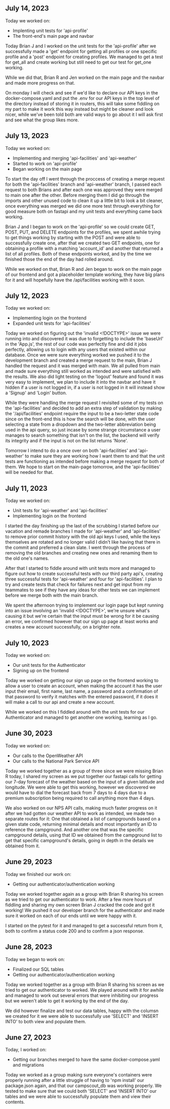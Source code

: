 ## July 14, 2023

Today we worked on:
* Implenting unit tests for 'api-profile'
* The front-end's main page and navbar

Today Brian J and I worked on the unit tests for the 'api-profile' after we successfully
made a 'get' endpoint for getting all profiles or one specific profile and a 'post'
endpoint for creating profiles.  We managed to get a test for get_all and create working
but still need to get our test for get_one working.

While we did that, Brian R and Jen worked on the main page and the navbar and made more
progress on that.

On monday I will check and see if we'd like to declare our API keys in the
docker-compose.yaml and put the .env for our API keys in the top level of the directory
instead of storing it in routers, this will take some fiddling on my part to make it
work this way instead but might be cleaner and look nicer, while we've been told both
are valid ways to go about it I will ask first and see what the group likes more.

## July 13, 2023

Today we worked on:
* Implementing and merging 'api-facilities' and 'api-weather'
* Started to work on 'api-profile'
* Began working on the main page

To start the day off I went through the proccess of creating a merge request for both
the 'api-facilities' branch and 'api-weather' branch, I passed each request to both
Brians and after each one was approved they were merged to main one after the other.
Before merging them I did go through the imports and other unused code to clean it up
a little bit to look a bit cleaner, once everything was merged we did one more test
through everything for good measure both on fastapi and my unit tests and everything
came back working.

Brian J and I began to work on the 'api-profile' so we could create GET, POST, PUT,
and DELETE endpoints for the profiles, we spent awhile trying to get things working by
starting with the POST and were able to successfully create one, after that we created
two GET endpoints, one for obtaining a profile with a matching 'account_id' and another
that returned a list of all profiles.  Both of these endpoints worked, and by the time
we finished those the end of the day had rolled around.

While we worked on that, Brian R and Jen began to work on the main page of our frontend
and got a placeholder template working, they have big plans for it and will hopefully
have the /api/facilities working with it soon.

## July 12, 2023

Today we worked on:
* Implementing login on the frontend
* Expanded unit tests for 'api-facilities'

Today we worked on figuring out the 'invalid <!DOCTYPE>' issue we were running into and
discovered it was due to forgetting to include the 'baseUrl' in the 'App.js', the rest
of our code was perfectly fine and did it jobs perfectly, allowing us to login with any
users that existed within our database.  Once we were sure everything worked we pushed
it to the development branch and created a merge request to the main, Brian J handled
the request and it was merged with main.  We all pulled from main and made sure
everything still worked as intended and were satisfied with the results.  We also
did light testing on the 'logout' feature and found it was very easy to implement, we
plan to include it into the navbar and have it hidden if a user is not logged in, if a
user is not logged in it will instead show a 'Signup' and 'Login' button.

While they were handling the merge request I revisited some of my tests on the
'api-facilities' and decided to add an extra step of validation by making the
'/api/facilities' endpoint require the input to be a two-letter state code since on the
front-end this is how the search will be done, with the user selecting a state from a
dropdown and the two-letter abbreviation being used in the api query, so just incase by
some strange circumstance a user manages to search something that isn't on the list, the
backend will verify its integrity and if the input is not on the list returns 'None'.

Tomorrow I intend to do a once over on both 'api-facilities' and 'api-weather' to make
sure they are working how I want them to and that the unit tests are functioning as
intended before making a merge request for both of them.  We hope to start on the
main-page tomorrow, and the 'api-facilities' will be needed for that.

## July 11, 2023

Today we worked on:
* Unit tests for 'api-weather' and 'api-facilities'
* Implementing login on the frontend

I started the day finishing up the last of the scrubbing I started before our vacation
and remade branches I made for 'api-weather' and 'api-facilities' to remove prior
commit history with the old api keys I used, while the keys themselves are rotated and
no longer valid I didn't like having that there in the commit and preferred a clean slate.
I went through the process of removing the old branches and creating new ones and
renaming them to the old one's names.

After that I started to fiddle around with unit tests more and managed to figure out how
to create successful tests with our third party api's, creating three successful tests
for 'api-weather' and four for 'api-facilities'.  I plan to try and create tests that
check for failures next and get input from my teammates to see if they have any ideas
for other tests we can implement before we merge both with the main branch.

We spent the afternoon trying to implement our login page but kept running into an issue
involving an 'invalid <!DOCTYPE>', we're unsure what's causing it but we're certain that
the input must be wrong for it be causing an error, we confirmed however that our sign
up page at least works and creates a new account successfully, on a brighter note.

## July 10, 2023

Today we worked on:
* Our unit tests for the Authenticator
* Signing up on the frontend

Today we worked on getting our sign up page on the frontend working to allow a user
to create an account, when making the account it has the user input their email, first
name, last name, a password and a confirmation of that password to verify it matches
with the entered password, if it does it will make a call to our api and create a new
account.

While we worked on this I fiddled around with the unit tests for our Authenticator and
managed to get another one working, learning as I go.

## June 30, 2023

Today we worked on:
* Our calls to the OpenWeather API
* Our calls to the National Park Service API

Today we worked together as a group of three since we were missing Brian R today, I
shared my screen as we put together our fastapi calls for getting our 7-day forecast
of the weather based on the input of a given latitude and longitude.  We were able to
get this working, however we discovered we would have to dial the forecast back from
7 days to 4 days due to a premium subscription being required to call anything more
than 4 days.

We also worked on our NPS API calls, making much faster progress on it after we had
gotten our weather API to work as intended, we made two separate routes for it:
One that obtained a list of campgrounds based on a given state code, returning
minimal details and most importantly an ID to reference the campground.
And another one that was the specific campground details, using that ID we obtained
from the campground list to get that specific campground's details, going in depth
in the details we obtained from it.

## June 29, 2023

Today we finished our work on:
* Getting our authenticator/authentication working

Today we worked together again as a group with Brian R sharing his screen as we tried
to get our authenticator to work.  After a few more hours of fiddling and sharing my
own screen Brian J cracked the code and got it working!  We pushed it our developer
branch for the authenticator and made sure it worked on each of our ends until we
were happy with it.

I started on the pytest for it and managed to get a successful return from it, both
to confirm a status code 200 and to confirm a json response.

## June 28, 2023

Today we began to work on:

* Finalized our SQL tables
* Getting our authenticator/authentication working

Today we worked together as a group with Brian R sharing his screen as we tried to
get our authenticator to worked.  We played around with it for awhile and managed
to work out several errors that were inhibiting our progress but we weren't able
to get it working by the end of the day.

We did however finalize and test our data tables, happy with the columsn we created
for it we were able to successfully use 'SELECT' and 'INSERT INTO' to both view and
populate them.

## June 27, 2023

Today, I worked on:

* Getting our branches merged to have the same docker-compose.yaml and migrations

Today we worked as a group making sure everyone's containers were properly running
after a little struggle of having to 'npm install' our package.json again, and
that our campscout_db was working properly.  We tested to make sure that we could
both 'SELECT' and 'INSERT INTO' our tables and we were able to successfully
populate them and view their contents.
